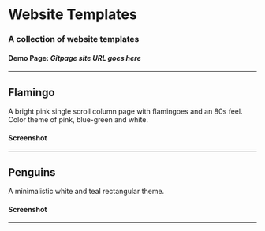 # Website Templates

### A collection of website templates

#### Demo Page: *Gitpage site URL goes here*

---

## Flamingo
A bright pink single scroll column page with flamingoes and an 80s feel.  
Color theme of pink, blue-green and white.  

#### Screenshot

---

## Penguins
A minimalistic white and teal rectangular theme.

#### Screenshot

---

